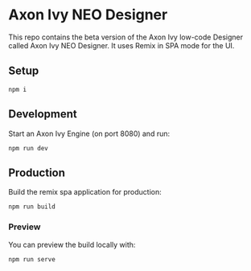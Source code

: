 # Axon Ivy NEO Designer

This repo contains the beta version of the Axon Ivy low-code Designer called Axon Ivy NEO Designer.
It uses Remix in SPA mode for the UI.

## Setup

```shellscript
npm i
```

## Development

Start an Axon Ivy Engine (on port 8080) and run:

```shellscript
npm run dev
```

## Production

Build the remix spa application for production:

```shellscript
npm run build
```

### Preview

You can preview the build locally with:

```shellscript
npm run serve
```
